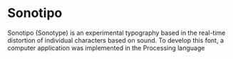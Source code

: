# Sonotipo
Sonotipo (Sonotype) is an experimental typography based in the real-time distortion of individual characters based on sound. To develop this font, a computer application was implemented in the Processing language
